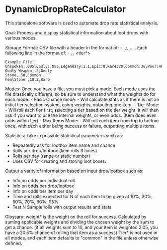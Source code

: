 # DynamicDropRateCalculator
This standalone software is used to automate drop rate statistical analysis.

Goal:
Process and display statistical information about loot drops with various modes.

Storage Format:
CSV file with a header in the format of:
    - <Tier Name>:<Tier Weight>,<Tier Name>:<Tier Weight>,......
Each following line in the format of: 
    - <objectName>, <roll Weight>, <tier*>

    Example File:
    Unspoken:.005,Godly:.895,Legendary:1.1,Epic:8,Rare:20,Common:30,Poor:40
    Godly Weapon,.3,Godly                  
    Stone, 50,Common            
    healStone ,10.2,Rare           

Modes:
Once you have a file, you must pick a mode. Each mode uses the file drastically different, so be sure to understand what the weights do for each mode.
    - Basic Chance mode:
        - Will calculate stats as if there is not an initial tier selection system, using weights, outputing one item.
    - Tier Mode:
        - Will roll each tier first, selecting a tier based on the tier weight. It will then ask if you want to use the internal weights, or even odds. (Kem does even odds within tier)
    - Max Items Mode:
        - Will roll each item from top to bottom once, with each either being success or failure, outputting multiple items.       



Statistics:
Take in possible statistical parameters such as:
 - Repeatedly ask for lootbox item name and chance
 - Rolls per drop/lootbox (kem rolls 3 times)
 - Rolls per day (range or static number)
 - Uses CSV for creating and storing loot boxes.   

Output a varity of information based on input drop/lootbox such as:
 - Info on odds per individual roll
 - Info on odds per drop/lootbox
 - Info on odds per item per day
 - Time and rolls expected for N of each item to be given at 10%, 30%, 50%, 70%, 90%, 95%
 - Test N Sample rolls with output results and stats 


Glossary:
weight* is the weight on the roll for success. Calculated by suming applicable weights and dividing the chosen weight by the sum to get a chance. (if all weights sum to 10, and your item is weighted 2.05, you have a 20.5% chance of rolling that item as a success)
Tier* is not used in all modes, and each item defaults to "common" in the file unless otherwise defined. 
